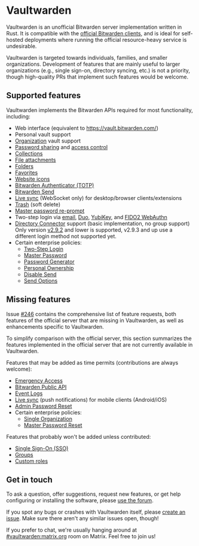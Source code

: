 # Vaultwarden

Vaultwarden is an unofficial Bitwarden server implementation written in Rust. It is compatible with the [official Bitwarden clients](https://bitwarden.com/download/), and is ideal for self-hosted deployments where running the official resource-heavy service is undesirable.

Vaultwarden is targeted towards individuals, families, and smaller organizations. Development of features that are mainly useful to larger organizations (e.g., single sign-on, directory syncing, etc.) is not a priority, though high-quality PRs that implement such features would be welcome.

## Supported features

Vaultwarden implements the Bitwarden APIs required for most functionality, including:

* Web interface (equivalent to https://vault.bitwarden.com/)
* Personal vault support
* [Organization](https://bitwarden.com/help/article/getting-started-organizations/) vault support
* [Password sharing](https://bitwarden.com/help/article/share-to-a-collection/) and [access control](https://bitwarden.com/help/article/user-types-access-control/)
* [Collections](https://bitwarden.com/help/article/about-collections/)
* [File attachments](https://bitwarden.com/help/article/attachments/)
* [Folders](https://bitwarden.com/help/article/folders/)
* [Favorites](https://bitwarden.com/help/article/favorites/)
* [Website icons](https://bitwarden.com/help/article/website-icons/)
* [Bitwarden Authenticator (TOTP)](https://bitwarden.com/help/article/authenticator-keys/)
* [Bitwarden Send](https://bitwarden.com/help/article/about-send/)
* [Live sync](https://bitwarden.com/blog/post/live-sync/) (WebSocket only) for desktop/browser clients/extensions
* [Trash](https://bitwarden.com/help/article/managing-items/#items-in-the-trash) (soft delete)
* [Master password re-prompt](https://bitwarden.com/help/article/managing-items/#protect-individual-items)
* Two-step login via [email](https://bitwarden.com/help/article/setup-two-step-login-email/), [Duo](https://bitwarden.com/help/article/setup-two-step-login-duo/), [YubiKey](https://bitwarden.com/help/article/setup-two-step-login-yubikey/), and [FIDO2 WebAuthn](https://bitwarden.com/help/article/setup-two-step-login-fido/)
* [Directory Connector](https://bitwarden.com/help/article/directory-sync/) support (basic implementation, no group support)
  <br>Only version [v2.9.2](https://github.com/bitwarden/directory-connector/releases/tag/v2.9.2) and lower is supported, v2.9.3 and up use a different login method not supported yet.
* Certain enterprise policies:
  * [Two-Step Login](https://bitwarden.com/help/article/policies/#two-step-login)
  * [Master Password](https://bitwarden.com/help/article/policies/#master-password)
  * [Password Generator](https://bitwarden.com/help/article/policies/#password-generator)
  * [Personal Ownership](https://bitwarden.com/help/article/policies/#personal-ownership)
  * [Disable Send](https://bitwarden.com/help/article/policies/#disable-send)
  * [Send Options](https://bitwarden.com/help/article/policies/#send-options)

## Missing features

Issue [#246](https://github.com/dani-garcia/vaultwarden/issues/246) contains the comprehensive list of feature requests, both features of the official server that are missing in Vaultwarden, as well as enhancements specific to Vaultwarden.

To simplify comparison with the official server, this section summarizes the features implemented in the official server that are not currently available in Vaultwarden.

Features that may be added as time permits (contributions are always welcome):

* [Emergency Access](https://bitwarden.com/help/article/emergency-access/)
* [Bitwarden Public API](https://bitwarden.com/help/article/public-api/)
* [Event Logs](https://bitwarden.com/help/article/event-logs/)
* [Live sync](https://bitwarden.com/blog/post/live-sync/) (push notifications) for mobile clients (Android/iOS)
* [Admin Password Reset](https://bitwarden.com/help/article/admin-reset/)
* Certain enterprise policies:
  * [Single Organization](https://bitwarden.com/help/article/policies/#single-organization)
  * [Master Password Reset](https://bitwarden.com/help/article/policies/#master-password-reset)

Features that probably won't be added unless contributed:

* [Single Sign-On (SSO)](https://bitwarden.com/help/article/about-sso/)
* [Groups](https://bitwarden.com/help/article/about-groups/)
* [Custom roles](https://bitwarden.com/help/article/user-types-access-control/#custom-role)

## Get in touch

To ask a question, offer suggestions, request new features, or get help configuring or installing the software, please [use the forum](https://vaultwarden.discourse.group/).

If you spot any bugs or crashes with Vaultwarden itself, please [create an issue](https://github.com/dani-garcia/vaultwarden/issues/). Make sure there aren't any similar issues open, though!

If you prefer to chat, we're usually hanging around at [#vaultwarden:matrix.org](https://matrix.to/#/#vaultwarden:matrix.org) room on Matrix. Feel free to join us!